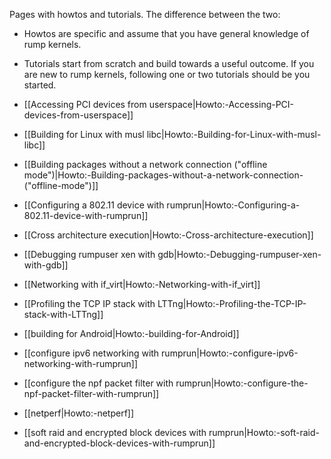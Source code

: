 Pages with howtos and tutorials. The difference between
the two:
- Howtos are specific and assume that you have general knowledge of
 rump kernels.
- Tutorials start from scratch and build towards a useful outcome.
 If you are new to rump kernels, following one or two tutorials
 should be you started.

- [[Accessing PCI devices from userspace|Howto:-Accessing-PCI-devices-from-userspace]]
- [[Building for Linux with musl libc|Howto:-Building-for-Linux-with-musl-libc]]
- [[Building packages without a network connection ("offline mode")|Howto:-Building-packages-without-a-network-connection-("offline-mode")]]
- [[Configuring a 802.11 device with rumprun|Howto:-Configuring-a-802.11-device-with-rumprun]]
- [[Cross architecture execution|Howto:-Cross-architecture-execution]]
- [[Debugging rumpuser xen with gdb|Howto:-Debugging-rumpuser-xen-with-gdb]]
- [[Networking with if_virt|Howto:-Networking-with-if_virt]]
- [[Profiling the TCP IP stack with LTTng|Howto:-Profiling-the-TCP-IP-stack-with-LTTng]]
- [[building for Android|Howto:-building-for-Android]]
- [[configure ipv6 networking with rumprun|Howto:-configure-ipv6-networking-with-rumprun]]
- [[configure the npf packet filter with rumprun|Howto:-configure-the-npf-packet-filter-with-rumprun]]
- [[netperf|Howto:-netperf]]
- [[soft raid and encrypted block devices with rumprun|Howto:-soft-raid-and-encrypted-block-devices-with-rumprun]]
